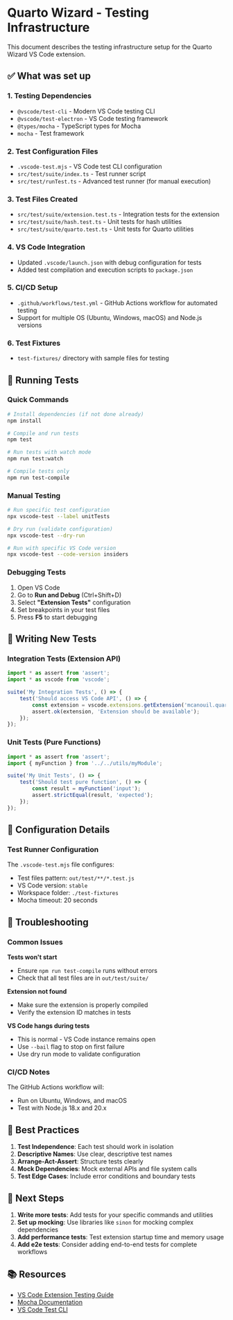 # Quarto Wizard - Testing Infrastructure

This document describes the testing infrastructure setup for the Quarto Wizard VS Code extension.

## ✅ What was set up

### 1. Testing Dependencies

- `@vscode/test-cli` - Modern VS Code testing CLI
- `@vscode/test-electron` - VS Code testing framework
- `@types/mocha` - TypeScript types for Mocha
- `mocha` - Test framework

### 2. Test Configuration Files

- `.vscode-test.mjs` - VS Code test CLI configuration
- `src/test/suite/index.ts` - Test runner script
- `src/test/runTest.ts` - Advanced test runner (for manual execution)

### 3. Test Files Created

- `src/test/suite/extension.test.ts` - Integration tests for the extension
- `src/test/suite/hash.test.ts` - Unit tests for hash utilities
- `src/test/suite/quarto.test.ts` - Unit tests for Quarto utilities

### 4. VS Code Integration

- Updated `.vscode/launch.json` with debug configuration for tests
- Added test compilation and execution scripts to `package.json`

### 5. CI/CD Setup

- `.github/workflows/test.yml` - GitHub Actions workflow for automated testing
- Support for multiple OS (Ubuntu, Windows, macOS) and Node.js versions

### 6. Test Fixtures

- `test-fixtures/` directory with sample files for testing

## 🚀 Running Tests

### Quick Commands

```bash
# Install dependencies (if not done already)
npm install

# Compile and run tests
npm test

# Run tests with watch mode
npm run test:watch

# Compile tests only
npm run test-compile
```

### Manual Testing

```bash
# Run specific test configuration
npx vscode-test --label unitTests

# Dry run (validate configuration)
npx vscode-test --dry-run

# Run with specific VS Code version
npx vscode-test --code-version insiders
```

### Debugging Tests

1. Open VS Code
2. Go to **Run and Debug** (Ctrl+Shift+D)
3. Select **"Extension Tests"** configuration
4. Set breakpoints in your test files
5. Press **F5** to start debugging

## 🧪 Writing New Tests

### Integration Tests (Extension API)

```typescript
import * as assert from 'assert';
import * as vscode from 'vscode';

suite('My Integration Tests', () => {
    test('Should access VS Code API', () => {
        const extension = vscode.extensions.getExtension('mcanouil.quarto-wizard');
        assert.ok(extension, 'Extension should be available');
    });
});
```

### Unit Tests (Pure Functions)

```typescript
import * as assert from 'assert';
import { myFunction } from '../../utils/myModule';

suite('My Unit Tests', () => {
    test('Should test pure function', () => {
        const result = myFunction('input');
        assert.strictEqual(result, 'expected');
    });
});
```

## 🔧 Configuration Details

### Test Runner Configuration

The `.vscode-test.mjs` file configures:

- Test files pattern: `out/test/**/*.test.js`
- VS Code version: `stable`
- Workspace folder: `./test-fixtures`
- Mocha timeout: 20 seconds

## 🚨 Troubleshooting

### Common Issues

**Tests won't start**

- Ensure `npm run test-compile` runs without errors
- Check that all test files are in `out/test/suite/`

**Extension not found**

- Make sure the extension is properly compiled
- Verify the extension ID matches in tests

**VS Code hangs during tests**

- This is normal - VS Code instance remains open
- Use `--bail` flag to stop on first failure
- Use dry run mode to validate configuration

### CI/CD Notes

The GitHub Actions workflow will:

- Run on Ubuntu, Windows, and macOS
- Test with Node.js 18.x and 20.x

## 📝 Best Practices

1. **Test Independence**: Each test should work in isolation
2. **Descriptive Names**: Use clear, descriptive test names  
3. **Arrange-Act-Assert**: Structure tests clearly
4. **Mock Dependencies**: Mock external APIs and file system calls
5. **Test Edge Cases**: Include error conditions and boundary tests

## 🎯 Next Steps

1. **Write more tests**: Add tests for your specific commands and utilities
2. **Set up mocking**: Use libraries like `sinon` for mocking complex dependencies
3. **Add performance tests**: Test extension startup time and memory usage
4. **Add e2e tests**: Consider adding end-to-end tests for complete workflows

## 📚 Resources

- [VS Code Extension Testing Guide](https://code.visualstudio.com/api/working-with-extensions/testing-extension)
- [Mocha Documentation](https://mochajs.org/)
- [VS Code Test CLI](https://github.com/microsoft/vscode-test-cli)
